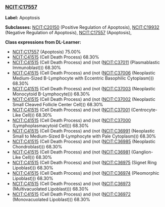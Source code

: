 
### [NCIT:C17557](http://purl.obolibrary.org/obo/NCIT_C17557)
**Label:** Apoptosis

**Subclasses:** [NCIT:C20150](http://purl.obolibrary.org/obo/NCIT_C20150) (Positive Regulation of Apoptosis), [NCIT:C19932](http://purl.obolibrary.org/obo/NCIT_C19932) (Negative Regulation of Apoptosis), [NCIT:C17557](http://purl.obolibrary.org/obo/NCIT_C17557) (Apoptosis), 

**Class expressions from DL-Learner:**

- [NCIT:C17557](http://purl.obolibrary.org/obo/NCIT_C17557) (Apoptosis) 75.00%
- [NCIT:C41515](http://purl.obolibrary.org/obo/NCIT_C41515) (Cell Death Process) 68.30%
- [NCIT:C41515](http://purl.obolibrary.org/obo/NCIT_C41515) (Cell Death Process) and (not ([NCIT:C37011](http://purl.obolibrary.org/obo/NCIT_C37011) (Plasmablastic Immunoblast))) 68.30%
- [NCIT:C41515](http://purl.obolibrary.org/obo/NCIT_C41515) (Cell Death Process) and (not ([NCIT:C37006](http://purl.obolibrary.org/obo/NCIT_C37006) (Neoplastic Medium-Sized B-Lymphocyte with Eccentric Basophilic Cytoplasm))) 68.30%
- [NCIT:C41515](http://purl.obolibrary.org/obo/NCIT_C41515) (Cell Death Process) and (not ([NCIT:C37003](http://purl.obolibrary.org/obo/NCIT_C37003) (Neoplastic Monocytoid B-Lymphocyte))) 68.30%
- [NCIT:C41515](http://purl.obolibrary.org/obo/NCIT_C41515) (Cell Death Process) and (not ([NCIT:C37002](http://purl.obolibrary.org/obo/NCIT_C37002) (Neoplastic Small Cleaved Follicle Center Cell))) 68.30%
- [NCIT:C41515](http://purl.obolibrary.org/obo/NCIT_C41515) (Cell Death Process) and (not ([NCIT:C37001](http://purl.obolibrary.org/obo/NCIT_C37001) (Centrocyte-Like Cell))) 68.30%
- [NCIT:C41515](http://purl.obolibrary.org/obo/NCIT_C41515) (Cell Death Process) and (not ([NCIT:C37000](http://purl.obolibrary.org/obo/NCIT_C37000) (Lymphoplasmacytoid Cell))) 68.30%
- [NCIT:C41515](http://purl.obolibrary.org/obo/NCIT_C41515) (Cell Death Process) and (not ([NCIT:C36991](http://purl.obolibrary.org/obo/NCIT_C36991) (Neoplastic Small to Medium-Sized B-Lymphocyte with Pale Cytoplasm))) 68.30%
- [NCIT:C41515](http://purl.obolibrary.org/obo/NCIT_C41515) (Cell Death Process) and (not ([NCIT:C36985](http://purl.obolibrary.org/obo/NCIT_C36985) (Neoplastic Chondroblast))) 68.30%
- [NCIT:C41515](http://purl.obolibrary.org/obo/NCIT_C41515) (Cell Death Process) and (not ([NCIT:C36981](http://purl.obolibrary.org/obo/NCIT_C36981) (Ganglion-Like Cell))) 68.30%
- [NCIT:C41515](http://purl.obolibrary.org/obo/NCIT_C41515) (Cell Death Process) and (not ([NCIT:C36975](http://purl.obolibrary.org/obo/NCIT_C36975) (Signet Ring Lipoblast))) 68.30%
- [NCIT:C41515](http://purl.obolibrary.org/obo/NCIT_C41515) (Cell Death Process) and (not ([NCIT:C36974](http://purl.obolibrary.org/obo/NCIT_C36974) (Pleomorphic Lipoblast))) 68.30%
- [NCIT:C41515](http://purl.obolibrary.org/obo/NCIT_C41515) (Cell Death Process) and (not ([NCIT:C36973](http://purl.obolibrary.org/obo/NCIT_C36973) (Multivacuolated Lipoblast))) 68.30%
- [NCIT:C41515](http://purl.obolibrary.org/obo/NCIT_C41515) (Cell Death Process) and (not ([NCIT:C36972](http://purl.obolibrary.org/obo/NCIT_C36972) (Monovacuolated Lipoblast))) 68.30%


